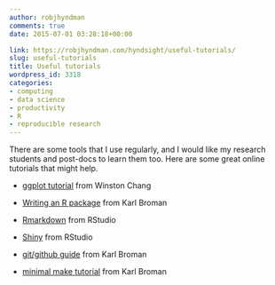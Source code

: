 ```yaml
---
author: robjhyndman
comments: true
date: 2015-07-01 03:28:18+00:00

link: https://robjhyndman.com/hyndsight/useful-tutorials/
slug: useful-tutorials
title: Useful tutorials
wordpress_id: 3318
categories:
- computing
- data science
- productivity
- R
- reproducible research
---
```


There are some tools that I use regularly, and I would like my research students and post-docs to learn them too. Here are some great online tutorials that might help.




    
  * [ggplot tutorial](http://www.cookbook-r.com/Graphs/) from Winston Chang

    
  * [Writing an R package](http://kbroman.org/pkg_primer/) from Karl Broman

    
  * [Rmarkdown](http://rmarkdown.rstudio.com/) from RStudio

    
  * [Shiny](http://shiny.rstudio.com/tutorial/) from RStudio

    
  * [git/github guide](http://kbroman.org/github_tutorial/) from Karl Broman

    
  * [minimal make tutorial](http://kbroman.org/minimal_make/) from Karl Broman



